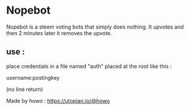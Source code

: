 # Nopebot

Nopebot is a steem voting bots that simply does nothing. It upvotes and then 2 minutes later it removes the upvote.

## use :

place credentials in a file named "auth" placed at the root like this :

username:postingkey

(no line return)

Made by howo : https://utopian.io/@howo